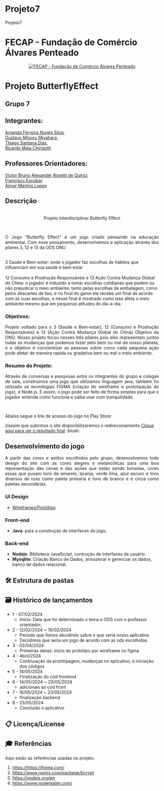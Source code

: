 # Projeto7
Projeto7
# FECAP - Fundação de Comércio Álvares Penteado

<p align="center">
<a href= "https://www.fecap.br/"><img src="https://encrypted-tbn0.gstatic.com/images?q=tbn:ANd9GcRhZPrRa89Kma0ZZogxm0pi-tCn_TLKeHGVxywp-LXAFGR3B1DPouAJYHgKZGV0XTEf4AE&usqp=CAU" alt="FECAP - Fundação de Comércio Álvares Penteado" border="0"></a>
</p>

# Projeto ButterflyEffect

## Grupo 7 

## Integrantes: 
 <a href="https://www.linkedin.com/in/amanda-ferreira-nunes-silva-b9a502254/">Amanda Ferreira Nunes Silva</a>, <br>
 <a href="https://www.linkedin.com/in/gustavomiyahara/">Gustavo Minoru Miyahara</a>, <br>
 <a href="https://www.linkedin.com/in/thiago-santana-dias-21588b221/">Thiago Santana Dias</a>, <br>
 <a href="https://www.linkedin.com/in/ricardo-maia-chingotti-4228a1212/">Ricardo Maia Chingotti</a> <br>

## Professores Orientadores: 
 <a href="https://www.linkedin.com/in/victorbarq/">Victor Bruno Alexander Rosetti de Quiroz</a> <br>
 <a href="https://www.linkedin.com/in/francisco-escobar/">Francisco Escobar</a> <br>
 <a href="https://www.linkedin.com/in/aimarlopes/">Aimar Martins Lopes</a> <br>

## Descrição

<p align="center">
 <br>
  Projeto Interdisciplinar Butterfly Effect <a href="/"></a>
</p>  <br>
<p align="justify">O Jogo "Butterfly Effect" é um jogo criado pensando na educação ambiental. Com esse pensamento, desenvolvemos a aplicação através dos pilares 3, 12 e 13 da ODS ONU<br>

<br>3 Saúde e Bem-estar: onde o jogador faz escolhas de hábitos que influenciam em sua saúde e bem estar<br>
<br>12 Consumo e Prodrução Responsáveis e 13 Ação Contra Mudança Global do Clima: o jogador é induzido a tomar escolhas cotidianas que podem ou não prejudicar o meio ambiente, tanto pelas escolhas de embalagem, como pelos descartes de lixo, e no final do game ele recebe um final de acordo com as suas escolhas, e nesse final é mostrado como isso afeta o meio ambiente mesmo que em pequenas atitudes do dia-a-dia. <br></p>

### Objetivos: <br>
<p align="justify">
Projeto voltado para o 3 (Saúde e Bem-estar), 12 (Consumo e Prodrução Responsáveis) e 13 (Ação Contra Mudança Global do Clima) Objetivo da ONU. Nosso projeto focou nesses três pilares pois eles representam juntos todas as mudanças que podemos fazer pelo bem ou mal de nosso planeta, e o objetivo é concientizar as pessoas sobre como cada pequena ação pode afetar de maneira rapida ou gradativa bem ou mal o meio ambiente.
</p>

### Resumo do Projeto: <br>

<p align="justify">Através de conversas e pesquisas entre os integrantes do grupo e colegas de sala, construimos uma jogo que utilizamos linguagem java, também foi utilizado as tecnológias FIGMA (criação do wireframe e prototipação do jogo), e Node.js. E assim, o jogo pode ser feito de forma simples para que o jogador entenda como funciona e saiba usar com tranquilidade. </p><br>
<p>Abaixo segue o link de acesso do jogo no Play Store:</p> //assim que subirmos o site disponibilizaremos o redirecionamento
<a href="https://">Clique aqui para ver o resultado final</a> :blush:


## Desenvolvimento do jogo

<p align="justify"> A partir das cores e estilos escolhidos pelo grupo, desenvolvemos todo design do site com as cores alegres e melancólicas para uma boa representação das cenas e das ações que estão sendo tomadas, cores essas que puxam tons de amarelo, laranja, verde lima, azul escuro e tons diversos de roxo como paleta primaria e tons de branco e e cinza como paletas secundárias.</p>

### UI Design

- <a href="https://www.figma.com/design/CZENf5r9JGOcG3JfBoIcTj/Projeto-Mobile---Grupo-7?node-id=0-1&t=FT89XwYBwM1SlGFr-0"> Wireframes/Protótipo </a> <br>


### Front-end

- **Java**: para a construção de interfaces do jogo.

### Back-end

- **Nodejs**: Biblioteca JavaScript, contrução de interfaces de usuário.
- **Mysqlite**: Criação Banco de Dados, armazenar e gerenciar os dados, banco de dados relacional.


## 🛠 Estrutura de pastas



## 🗃 Histórico de lançamentos

* 1 - 07/02/2024
    * Início: Data que foi determinado o tema e ODS com o professor orientador;
* 2 - 12/02/2024 ~ 16/02/2024
    * Período que fomos decidindo sobre o que seria nosso aplicativo
    * Decidimos que seria um jogo de acordo com as ods escolhidas
* 3 - 02/04/2024
    * Primeiras ideias: inicio do protótipo por wireframe no figma
* 4 - Abril/2024
    * Continuação da protótipagem, mudanças no aplicativo, e iniciação dos códigos
* 5 - 14/05/2024
    * Finalização do cód frontend
* 6 - 14/05/2024 ~ 23/05/2024
    * adicionais ao cod front
* 7 - 16/05/2024 ~ 23/05/2024
    * finalização backend
* 8 - 23/05/2024
    * Concluido o aplicativo
    
## 📋 Licença/License

## 🎓 Referências

Aqui estão as referências usadas no projeto.

1. <https://https://figma.com/>
2. <https://www.npmjs.com/package/bcrypt>
3. <https://nodejs.org/en>
4. <https://www.nodemailer.com/>
